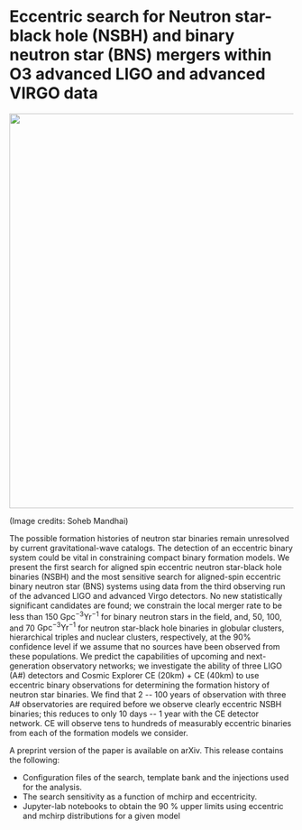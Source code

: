 # Eccentric search for Neutron star-black hole (NSBH) and binary neutron star (BNS) mergers within O3 advanced LIGO and advanced VIRGO data

<img src="https://images.indianexpress.com/2021/06/NSBH-merger-graphic.png" width=700/>

(Image credits: Soheb Mandhai)

The possible formation histories of neutron star binaries remain unresolved by current gravitational-wave catalogs. The detection of an eccentric binary system could be vital in constraining compact binary formation models. We present the first search for aligned spin eccentric neutron star-black hole binaries (NSBH) and the most sensitive search for aligned-spin eccentric binary neutron star (BNS) systems using data from the third observing run of the advanced LIGO and advanced Virgo detectors. No new statistically significant candidates are found; we constrain the local merger rate to be less than 150 $\text{Gpc}^{-3}\text{Yr}^{-1}$ for binary neutron stars in the field, and, 50, 100, and 70 $\text{Gpc}^{-3}\text{Yr}^{-1}$ for neutron star-black hole binaries in globular clusters, hierarchical triples and nuclear clusters, respectively, at the 90$\%$ confidence level if we assume that no sources have been observed from these populations. We predict the capabilities of upcoming and next-generation observatory networks; we investigate the ability of three LIGO (A#) detectors and Cosmic Explorer CE (20km) + CE (40km) to use eccentric binary observations for determining the formation history of neutron star binaries. We find that 2 -- 100 years of observation with three A# observatories are required before we observe clearly eccentric NSBH binaries; this reduces to only 10 days -- 1 year with the CE detector network. CE will 
observe tens to hundreds of measurably eccentric binaries from
each of the formation models we consider.

A preprint version of the paper is available on arXiv. This release contains the following:
* Configuration files of the search, template bank and the injections used for the analysis.
* The search sensitivity as a function of mchirp and eccentricity. 
* Jupyter-lab notebooks to obtain the 90 % upper limits using eccentric and mchirp distributions for a given model
